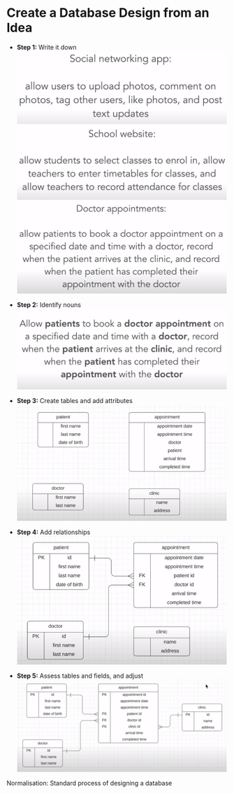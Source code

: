 # Create a Database Design from an Idea

- **Step 1:** Write it down
![Alt text](/images/idea.png?raw=true "Optional Title")
![Alt text](/images/idea1.png?raw=true "Optional Title")
![Alt text](/images/idea2.png?raw=true "Optional Title")

- **Step 2:** Identify nouns
![Alt text](/images/idea3.png?raw=true "Optional Title")

- **Step 3:** Create tables and add attributes
![Alt text](/images/idea4.png?raw=true "Optional Title")

- **Step 4:** Add relationships
![Alt text](/images/idea5.png?raw=true "Optional Title")

- **Step 5:** Assess tables and fields, and adjust
![Alt text](/images/idea6.png?raw=true "Optional Title")

Normalisation: Standard process of designing a database